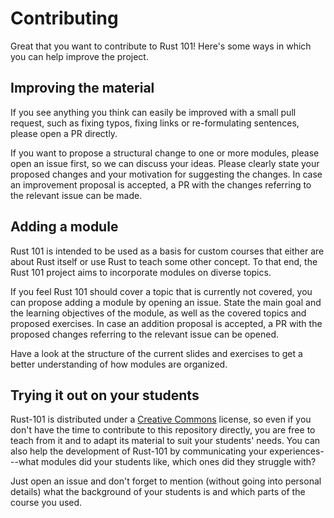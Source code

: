 # Contributing

Great that you want to contribute to Rust 101! Here's some ways in which you can help improve the project.

## Improving the material
If you see anything you think can easily be improved with a small pull request, such as fixing typos, fixing links or re-formulating sentences, please open a PR directly.

If you want to propose a structural change to one or more modules, please open an issue first, so we can discuss your ideas.
Please clearly state your proposed changes and your motivation for suggesting the changes. In case an improvement proposal is accepted, a PR with the changes referring to the relevant issue can be made.

## Adding a module
Rust 101 is intended to be used as a basis for custom courses that either are about Rust itself or use Rust to teach some other concept.
To that end, the Rust 101 project aims to incorporate modules on diverse topics.

If you feel Rust 101 should cover a topic that is currently not covered, you can propose adding a module by opening an issue.
State the main goal and the learning objectives of the module, as well as the covered topics and proposed exercises.
In case an addition proposal is accepted, a PR with the proposed changes referring to the relevant issue can be opened.

Have a look at the structure of the current slides and exercises to get a better understanding of how modules are organized.

## Trying it out on your students
Rust-101 is distributed under a [Creative Commons](https://creativecommons.org/licenses/by-sa/4.0/) license, so even if you don't have the time to contribute to this repository directly, you are free to teach from it
and to adapt its material to suit your students' needs. You can also help the development of Rust-101 by communicating your experiences---what modules did your students like, which ones did they struggle with?

Just open an issue and don't forget to mention (without going into personal details) what the background of your students is and which parts of the course you used.
